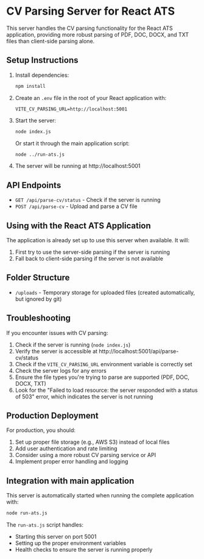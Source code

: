 # CV Parsing Server for React ATS

This server handles the CV parsing functionality for the React ATS application, providing more robust parsing of PDF, DOC, DOCX, and TXT files than client-side parsing alone.

## Setup Instructions

1. Install dependencies:

   ```bash
   npm install
   ```

2. Create an `.env` file in the root of your React application with:

   ```
   VITE_CV_PARSING_URL=http://localhost:5001
   ```

3. Start the server:

   ```bash
   node index.js
   ```

   Or start it through the main application script:

   ```bash
   node ../run-ats.js
   ```

4. The server will be running at http://localhost:5001

## API Endpoints

- `GET /api/parse-cv/status` - Check if the server is running
- `POST /api/parse-cv` - Upload and parse a CV file

## Using with the React ATS Application

The application is already set up to use this server when available. It will:

1. First try to use the server-side parsing if the server is running
2. Fall back to client-side parsing if the server is not available

## Folder Structure

- `/uploads` - Temporary storage for uploaded files (created automatically, but ignored by git)

## Troubleshooting

If you encounter issues with CV parsing:

1. Check if the server is running (`node index.js`)
2. Verify the server is accessible at http://localhost:5001/api/parse-cv/status
3. Check if the `VITE_CV_PARSING_URL` environment variable is correctly set
4. Check the server logs for any errors
5. Ensure the file types you're trying to parse are supported (PDF, DOC, DOCX, TXT)
6. Look for the "Failed to load resource: the server responded with a status of 503" error, which indicates the server is not running

## Production Deployment

For production, you should:

1. Set up proper file storage (e.g., AWS S3) instead of local files
2. Add user authentication and rate limiting
3. Consider using a more robust CV parsing service or API
4. Implement proper error handling and logging

## Integration with main application

This server is automatically started when running the complete application with:

```bash
node run-ats.js
```

The `run-ats.js` script handles:

- Starting this server on port 5001
- Setting up the proper environment variables
- Health checks to ensure the server is running properly
